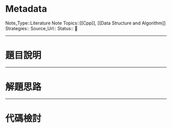 # Metadata

Note_Type::Literature Note
Topics::[[Cpp]], [[Data Structure and Algorithm]]
Strategies::
Source_Url::
Status:: 👶

---

# 題目說明

---

# 解題思路

---

# 代碼檢討
